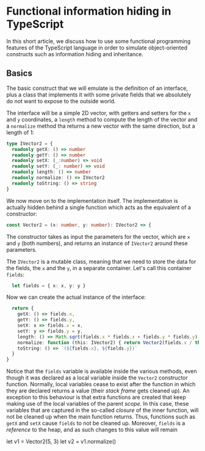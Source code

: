 # Functional information hiding in TypeScript

In this short article, we discuss how to use some functional programming features of the TypeScript language in order to simulate object-oriented constructs such as information hiding and inheritance.

## Basics
The basic construct that we will emulate is the definition of an interface, plus a class that implements it with some private fields that we absolutely do not want to expose to the outside world.

The interface will be a simple 2D vector, with getters and setters for the `x` and `y` coordinates, a `length` method to compute the length of the vector and a `normalize` method tha returns a new vector with the same direction, but a length of 1:

```ts
type IVector2 = {
  readonly getX: () => number
  readonly getY: () => number
  readonly setX: (_:number) => void
  readonly setY: (_: number) => void
  readonly length: () => number
  readonly normalize: () => IVector2
  readonly toString: () => string
}
```

We now move on to the implementation itself. The implementation is actually hidden behind a single function which acts as the equivalent of a constructor:

```ts
const Vector2 = (x: number, y: number): IVector2 => {
```

The constructor takes as input the parameters for the vector, which are `x` and `y` (both numbers), and returns an instance of `IVector2` around these parameters.

The `IVector2` is a mutable class, meaning that we need to store the data for the fields, the `x` and the `y`, in a separate container. Let's call this container `fields`:

```ts
  let fields = { x: x, y: y }
```

Now we can create the actual instance of the interface:

```ts
  return {
    getX: () => fields.x,
    getY: () => fields.y,
    setX: x => fields.x = x,
    setY: y => fields.y = y,
    length: () => Math.sqrt(fields.x * fields.x + fields.y * fields.y),
    normalize: function (this: IVector2) { return Vector2(fields.x / this.length(), fields.y / this.length()) }
    toString: () => `(${fields.x}, ${fields.y})`
  }
}
```

Notice that the `fields` variable is available inside the various methods, even though it was declared as a local variable inside the `Vector2` constructor function. Normally, local variables cease to exist after the function in which they are declared returns a value (their _stack frame_ gets cleaned up). An exception to this behaviour is that extra functions are created that keep making use of the local variables of the parent _scope_. In this case, these variables that are captured in the so\-called _closure_ of the inner function, will not be cleaned up when the main function returns. Thus, functions such as `getX` and `setX` cause `fields` to not be cleaned up. Moreover, `fields` is a _reference_ to the heap, and as such changes to this value will remain 

let v1 = Vector2(5, 3)
let v2 = v1.normalize()

